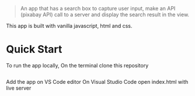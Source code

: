 > An app that has a search box to capture user input, make an API (pixabay API) call to a server and display the search result in the view.

This app is built with vanilla javascript, html and css.

# Quick Start
To run the app locally, On the terminal clone this repository
``` git clone https://github.com/siphesande/PIXABAY_IMAGE_SEARCH.git
```
Add the app on VS Code editor
On Visual Studio Code open index.html with live server